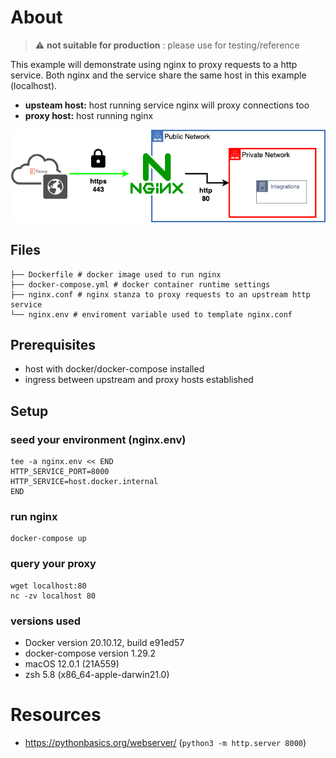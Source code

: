 # About
> :warning:  **not suitable for production** : please use for testing/reference

This example will demonstrate using nginx to proxy requests to a http service.
Both nginx and the service share the same host in this example (localhost).

- **upsteam host:**  host running service nginx will proxy connections too
- **proxy host:**  host running nginx

![http](../misc/https.png)

## Files

```
├── Dockerfile # docker image used to run nginx
├── docker-compose.yml # docker container runtime settings
├── nginx.conf # nginx stanza to proxy requests to an upstream http service
└── nginx.env # enviroment variable used to template nginx.conf
```

## Prerequisites

- host with docker/docker-compose installed
- ingress between upstream and proxy hosts established

## Setup

### seed your environment (nginx.env)

```
tee -a nginx.env << END
HTTP_SERVICE_PORT=8000
HTTP_SERVICE=host.docker.internal
END
```

### run nginx

```
docker-compose up
```

### query your proxy

```
wget localhost:80
nc -zv localhost 80
```


### versions used
- Docker version 20.10.12, build e91ed57
- docker-compose version 1.29.2
- macOS 12.0.1 (21A559)
- zsh 5.8 (x86_64-apple-darwin21.0)

# Resources
- https://pythonbasics.org/webserver/ (`python3 -m http.server 8000`)